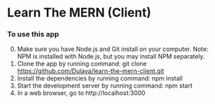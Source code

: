# Learn The MERN (Client)

### To use this app

0. Make sure you have Node.js and Git install on your computer. Note: NPM is installed with Node.js, but you may install NPM separately.
1. Clone the app by running command: git clone https://github.com/Dulaya/learn-the-mern-client.git
2. Install the dependencies by running command: npm install
3. Start the development server by running command: npm start
4. In a web browser, go to http://localhost:3000